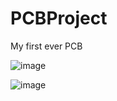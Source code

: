 # PCBProject
My first ever PCB

![image](https://github.com/user-attachments/assets/57440620-e683-4dea-896e-3edcae30d73c)

![image](https://github.com/user-attachments/assets/02cfbbbc-3e4f-4eab-91a2-c29261454af8)
